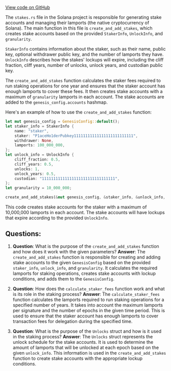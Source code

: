 [View code on GitHub](https://github.com/solana-labs/solana/blob/master/genesis/src/stakes.rs)

The `stakes.rs` file in the Solana project is responsible for generating stake accounts and managing their lamports (the native cryptocurrency of Solana). The main function in this file is `create_and_add_stakes`, which creates stake accounts based on the provided `StakerInfo`, `UnlockInfo`, and `granularity`.

`StakerInfo` contains information about the staker, such as their name, public key, optional withdrawer public key, and the number of lamports they have. `UnlockInfo` describes how the stakes' lockups will expire, including the cliff fraction, cliff years, number of unlocks, unlock years, and custodian public key.

The `create_and_add_stakes` function calculates the staker fees required to run staking operations for one year and ensures that the staker account has enough lamports to cover these fees. It then creates stake accounts with a maximum of `granularity` lamports in each account. The stake accounts are added to the `genesis_config.accounts` hashmap.

Here's an example of how to use the `create_and_add_stakes` function:

```rust
let mut genesis_config = GenesisConfig::default();
let staker_info = StakerInfo {
    name: "staker",
    staker: "P1aceHo1derPubkey11111111111111111111111111",
    withdrawer: None,
    lamports: 100_000_000,
};
let unlock_info = UnlockInfo {
    cliff_fraction: 0.5,
    cliff_years: 0.5,
    unlocks: 1,
    unlock_years: 0.5,
    custodian: "11111111111111111111111111111111",
};
let granularity = 10_000_000;

create_and_add_stakes(&mut genesis_config, &staker_info, &unlock_info, Some(granularity));
```

This code creates stake accounts for the staker with a maximum of 10,000,000 lamports in each account. The stake accounts will have lockups that expire according to the provided `UnlockInfo`.
## Questions: 
 1. **Question**: What is the purpose of the `create_and_add_stakes` function and how does it work with the given parameters?
   **Answer**: The `create_and_add_stakes` function is responsible for creating and adding stake accounts to the given `GenesisConfig` based on the provided `staker_info`, `unlock_info`, and `granularity`. It calculates the required lamports for staking operations, creates stake accounts with lockup conditions, and adds them to the `GenesisConfig`.

2. **Question**: How does the `calculate_staker_fees` function work and what is its role in the staking process?
   **Answer**: The `calculate_staker_fees` function calculates the lamports required to run staking operations for a specified number of years. It takes into account the maximum lamports per signature and the number of epochs in the given time period. This is used to ensure that the staker account has enough lamports to cover transaction fees for delegation during the specified time.

3. **Question**: What is the purpose of the `Unlocks` struct and how is it used in the staking process?
   **Answer**: The `Unlocks` struct represents the unlock schedule for the stake accounts. It is used to determine the amount of lamports that will be unlocked at each epoch based on the given `unlock_info`. This information is used in the `create_and_add_stakes` function to create stake accounts with the appropriate lockup conditions.